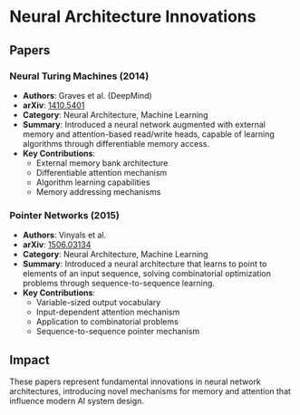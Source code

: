# Neural Architecture Innovations

## Papers

### Neural Turing Machines (2014)
- **Authors**: Graves et al. (DeepMind)
- **arXiv**: [1410.5401](https://arxiv.org/abs/1410.5401)
- **Category**: Neural Architecture, Machine Learning
- **Summary**: Introduced a neural network augmented with external memory and attention-based read/write heads, capable of learning algorithms through differentiable memory access.
- **Key Contributions**:
  - External memory bank architecture
  - Differentiable attention mechanism
  - Algorithm learning capabilities
  - Memory addressing mechanisms

### Pointer Networks (2015)
- **Authors**: Vinyals et al.
- **arXiv**: [1506.03134](https://arxiv.org/abs/1506.03134)
- **Category**: Neural Architecture, Machine Learning
- **Summary**: Introduced a neural architecture that learns to point to elements of an input sequence, solving combinatorial optimization problems through sequence-to-sequence learning.
- **Key Contributions**:
  - Variable-sized output vocabulary
  - Input-dependent attention mechanism
  - Application to combinatorial problems
  - Sequence-to-sequence pointer mechanism

## Impact
These papers represent fundamental innovations in neural network architectures, introducing novel mechanisms for memory and attention that influence modern AI system design.
